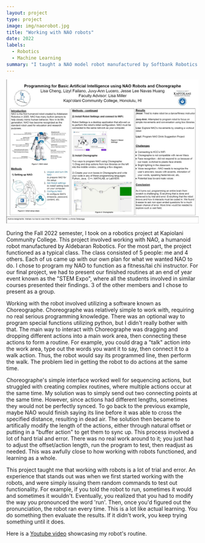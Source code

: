 ```yaml
---
layout: project
type: project
image: img/naorobot.jpg
title: "Working with NAO robots"
date: 2022
labels:
  - Robotics
  - Machine Learning
summary: "I taught a NAO model robot manufactured by Softbank Robotics to serve as a fitness instructor."
---
```

![A brochure for our project.](../img/robotprojbrochure.JPG)

During the Fall 2022 semester, I took on a robotics project at Kapiolani Community College. This project involved working with NAO, a humanoid robot manufactured by Aldebaran Robotics. For the most part, the project functioned as a typical class. The class consisted of 5 people: me and 4 others. Each of us came up with our own plan for what we wanted NAO to do. I chose to program my NAO to function as a fitness/tai chi instructor. For our final project, we had to present our finished routines at an end of year event known as the "STEM Expo", where all the students involved in similar courses presented their findings. 3 of the other members and I chose to present as a group. 

Working with the robot involved utilizing a software known as Choreographe. Choreographe was relatively simple to work with, requiring no real serious programming knowledge. There was an optional way to program special functions utilizing python, but I didn't really bother with that. The main way to interact with Choreographe was dragging and dropping different actions into a main work area, then connecting these actions to form a routine. For example, you could drag a "talk" action into the work area, type out the words you want it to say, then connect it to a walk action. Thus, the robot would say its programmed line, then perform the walk. The problem lied in getting the robot to do actions at the same time. 

Choreographe's simple interface worked well for sequencing actions, but struggled with creating complex routines, where multiple actions occur at the same time. My solution was to simply send out two connecting points at the same time. However, since actions had different lengths, sometimes they would not be perfectly synced. To go back to the previous example, maybe NAO would finish saying its line before it was able to cross the specified distance, resulting in dead air. The solution then became to artifically modify the length of the actions, either through natural offset or putting in a "buffer action" to get them to sync up. This process involved a lot of hard trial and error. There was no real work around to it; you just had to adjust the offset/action length, run the program to test, then readjust as needed. This was awfully close to how working with robots functioned, and learning as a whole. 

This project taught me that working with robots is a lot of trial and error. An experience that stands out was when we first started working with the robots, and were simply issuing them random commands to test out functionality. For example, if you told the robot to run, sometimes it would and sometimes it wouldn't. Eventually, you realized that you had to modify the way you pronounced the word 'run'. Then, once you'd figured out the pronunciation, the robot ran every time. This is a lot like actual learning. You do something then evaluate the results. If it didn't work, you keep trying something until it does. 

Here is a [Youtube video](https://www.youtube.com/watch?v=lUy_yh0ExbA) showcasing my robot's routine.  

